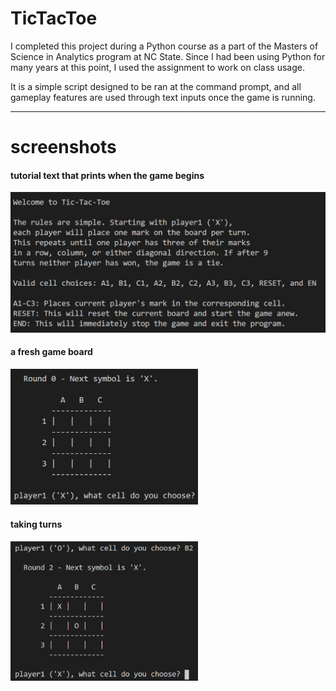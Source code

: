 # TicTacToe

I completed this project during a Python course as a part of the Masters of Science in Analytics program at NC State. Since I had been using Python for many years at this point, I used the assignment to work on class usage.

It is a simple script designed to be ran at the command prompt, and all gameplay features are used through text inputs once the
game is running.

---

# screenshots

#### tutorial text that prints when the game begins

<img src="screenshots/tutorial_text.png" alt="drawing" width="600"/>

#### a fresh game board 

<img src="screenshots/game_board.png" alt="drawing" width="300"/>

#### taking turns
<img src="screenshots/taking_turns.png" alt="drawing" width="300"/>
